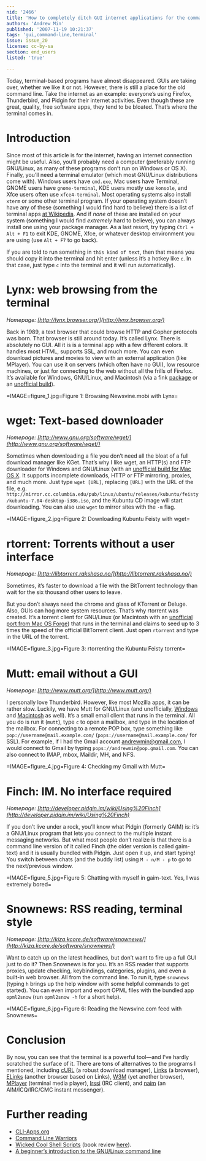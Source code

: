 ```yaml
---
nid: '2466'
title: 'How to completely ditch GUI internet applications for the command line'
authors: 'Andrew Min'
published: '2007-11-19 10:21:37'
tags: 'gui,command-line,terminal'
issue: issue_20
license: cc-by-sa
section: end_users
listed: 'true'

---
```

Today, terminal-based programs have almost disappeared. GUIs are taking over, whether we like it or not. However, there is still a place for the old command line. Take the internet as an example: everyone’s using Firefox, Thunderbird, and Pidgin for their internet activities. Even though these are great, quality, free software apps, they tend to be bloated. That’s where the terminal comes in.


# Introduction

Since most of this article is for the internet, having an internet connection might be useful. Also, you’ll probably need a computer (preferably running GNU/Linux, as many of these programs don’t run on Windows or OS X). Finally, you’ll need a terminal emulator (which most GNU/Linux distributions come with). Windows users have `cmd.exe`, Mac users have Terminal, GNOME users have `gnome-terminal`, KDE users mostly use `konsole`, and Xfce users often use `xfce4-terminal`. Most operating systems also install `xterm` or some other terminal program. If your operating system doesn’t have any of these (something I would find hard to believe) there is a list of terminal apps [at Wikipedia](http://en.wikipedia.org/wiki/Terminal_emulator#Examples_Of_Terminal_Emulators). And if _none_ of these are installed on your system (something I would find _extremely_ hard to believe), you can always install one using your package manager. As a last resort, try typing `Ctrl + Alt + F1` to exit KDE, GNOME, Xfce, or whatever desktop environment you are using (use `Alt + F7` to go back).

If you are told to run something in `this kind of text`, then that means you should copy it into the terminal and hit enter (unless it’s a hotkey like `c`. In that case, just type `c` into the terminal and it will run automatically).


# Lynx: web browsing from the terminal

_Homepage: [http://lynx.browser.org/](http://lynx.browser.org/)_

Back in 1989, a text browser that could browse HTTP and Gopher protocols was born. That browser is still around today. It’s called Lynx. There is absolutely no GUI. All it is is a terminal app with a few different colors. It handles most HTML, supports SSL, and much more. You can even download pictures and movies to view with an external application (like MPlayer). You can use it on servers (which often have no GUI), low resource machines, or just for connecting to the web without all the frills of Firefox. It’s available for Windows, GNU/Linux, and Macintosh (via a fink [package](http://pdb.finkproject.org/pdb/package.php/lynx) or an [unofficial build](http://www.apple.com/downloads/macosx/unix_open_source/lynxtextwebbrowser.html)).


=IMAGE=figure_1.jpg=Figure 1: Browsing Newsvine.mobi with Lynx=


# wget: Text-based downloader

_Homepage: [http://www.gnu.org/software/wget/](http://www.gnu.org/software/wget/)_ 

Sometimes when downloading a file you don’t need all the bloat of a full download manager like KGet. That’s why I like wget, an HTTP(s) and FTP downloader for Windows and GNU/Linux (with an [unofficial build for Mac OS X](http://www.statusq.org/archives/2005/02/22/610/). It supports incomplete downloads, HTTP or FTP mirroring, proxies, and much more. Just type `wget [URL]`, replacing `[URL]` with the URL of the file, e.g. `http://mirror.cc.columbia.edu/pub/linux/ubuntu/releases/kubuntu/feisty/kubuntu-7.04-desktop-i386.iso`, and the Kubuntu CD image will start downloading. You can also use `wget` to mirror sites with the `-m` flag.


=IMAGE=figure_2.jpg=Figure 2: Downloading Kubuntu Feisty with wget=


# rtorrent: Torrents without a user interface

_Homepage: [http://libtorrent.rakshasa.no/](http://libtorrent.rakshasa.no/)_ 

Sometimes, it’s faster to download a file with the BitTorrent technology than wait for the six thousand other users to leave.


<!--pagebreak-->


But you don’t always need the chrome and glass of KTorrent or Deluge. Also, GUIs can hog more system resources. That’s why rtorrent was created. It’s a torrent client for GNU/Linux (or Macintosh with an [unofficial port from Mac OS Forge](http://trac.macosforge.org/projects/macports/browser/trunk/dports/net/rtorrent)) that runs in the terminal and claims to seed up to 3 times the speed of the official BitTorrent client. Just open `rtorrent` and type in the URL of the torrent.


=IMAGE=figure_3.jpg=Figure 3: rtorrenting the Kubuntu Feisty torrent=


# Mutt: email without a GUI

_Homepage: [http://www.mutt.org/](http://www.mutt.org/)_ 

I personally love Thunderbird. However, like most Mozilla apps, it can be rather slow. Luckily, we have Mutt for GNU/Linux (and unofficially, [Windows](http://www.geocities.com/win32mutt/win32.html) and [Macintosh](http://linsec.ca/Using_mutt_on_OS_X) as well). It’s a small email client that runs in the terminal. All you do is run it (`mutt`), type `c` to open a mailbox, and type in the location of the mailbox. For connecting to a remote POP box, type something like `pop://username@mail.example.com/` (`pops://username@mail.example.com/` for SSL). For example, if I had the Gmail account andrewmin@gmail.com, I would connect to Gmail by typing `pops://andrewmin@pop.gmail.com`. You can also connect to IMAP, mbox, Maildir, MH, and NFS.


=IMAGE=figure_4.jpg=Figure 4: Checking my Gmail with Mutt=


# Finch: IM. No interface required

_Homepage: [http://developer.pidgin.im/wiki/Using%20Finch](http://developer.pidgin.im/wiki/Using%20Finch)_ 

If you don’t live under a rock, you’ll know what Pidgin (formerly GAIM) is: it’s a GNU/Linux program that lets you connect to the multiple instant messaging networks. But what most people don’t realize is that there is a command line version of it called Finch (the older version is called gaim-text) and it is usually bundled with Pidgin. Just open it up, and start typing! You switch between chats (and the buddy list) using `M - n/M - p` to go to the next/previous window.


=IMAGE=figure_5.jpg=Figure 5: Chatting with myself in gaim-text. Yes, I was extremely bored=


# Snownews: RSS reading, terminal style

_Homepage: [http://kiza.kcore.de/software/snownews/](http://kiza.kcore.de/software/snownews/)_ 

Want to catch up on the latest headlines, but don’t want to fire up a full GUI just to do it? Then Snownews is for you. It’s an RSS reader that supports proxies, update checking, keybindings, categories, plugins, and even a built-in web browser. All from the command line. To run it, type `snownews` (typing `h` brings up the help window with some helpful commands to get started). You can even import and export OPML files with the bundled app `opml2snow` (run `opml2snow -h` for a short help).


=IMAGE=figure_6.jpg=Figure 6: Reading the Newsvine.com feed with Snownews=


# Conclusion

By now, you can see that the terminal is a powerful tool—and I’ve hardly scratched the surface of it. There are tons of alternatives to the programs I mentioned, including [cURL](http://curl.haxx.se/) (a robust download manager), [Links](http://links.sourceforge.net/) (a browser), [ELinks](http://elinks.or.cz/) (another browser based on Links), [W3M](http://w3m.sourceforge.net/) (yet another browser), [MPlayer](http://www.mplayerhq.hu/) (terminal media player), [Irssi](http://www.irssi.org/) (IRC client), and [naim](http://naim.n.ml.org/) (an AIM/ICQ/IRC/CMC instant messenger).


# Further reading


* [CLI-Apps.org](http://cli-apps.org/)
* [Command Line Warriors](http://commandline.org.uk/category/command-line/)
* [Wicked Cool Shell Scripts](http://www.intuitive.com/wicked/index.shtml) (book review [here](http://www.freesoftwaremagazine.com/articles/book_review_wicked_cool_shell_scripts)).
* [A beginner’s introduction to the GNU/Linux command line](http://www.freesoftwaremagazine.com/articles/command_line_intro)

